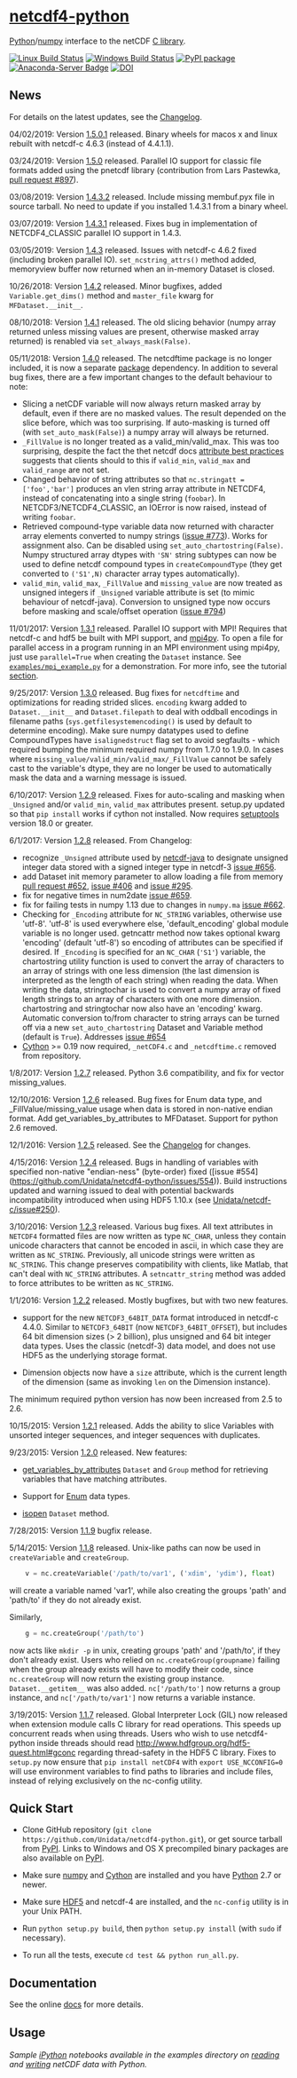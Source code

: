 # [netcdf4-python](http://unidata.github.io/netcdf4-python)
[Python](http://python.org)/[numpy](http://numpy.org) interface to the netCDF [C library](https://github.com/Unidata/netcdf-c).

[![Linux Build Status](https://travis-ci.org/Unidata/netcdf4-python.svg?branch=master)](https://travis-ci.org/Unidata/netcdf4-python)
[![Windows Build Status](https://ci.appveyor.com/api/projects/status/fl9taa9je4e6wi7n/branch/master?svg=true)](https://ci.appveyor.com/project/jswhit/netcdf4-python/branch/master)
[![PyPI package](https://badge.fury.io/py/netCDF4.svg)](http://python.org/pypi/netCDF4)
[![Anaconda-Server Badge](https://anaconda.org/conda-forge/netCDF4/badges/version.svg)](https://anaconda.org/conda-forge/netCDF4)
[![DOI](https://zenodo.org/badge/DOI/10.5281/zenodo.2592291.svg)](https://doi.org/10.5281/zenodo.2592290)

## News
For details on the latest updates, see the [Changelog](https://github.com/Unidata/netcdf4-python/blob/master/Changelog).
 
04/02/2019: Version [1.5.0.1](https://pypi.python.org/pypi/netCDF4/1.5.0.1) released. Binary wheels for macos x
and linux rebuilt with netcdf-c 4.6.3 (instead of 4.4.1.1).  

03/24/2019: Version [1.5.0](https://pypi.python.org/pypi/netCDF4/1.5.0) released. Parallel IO support for classic
file formats added using the pnetcdf library (contribution from Lars Pastewka, [pull request #897](https://github.com/Unidata/netcdf4-python/pull/897)).

03/08/2019: Version [1.4.3.2](https://pypi.python.org/pypi/netCDF4/1.4.3.2) released. 
Include missing membuf.pyx file in source tarball. No need to update if you installed
1.4.3.1 from a binary wheel.

03/07/2019: Version [1.4.3.1](https://pypi.python.org/pypi/netCDF4/1.4.3.1) released. 
Fixes bug in implementation of NETCDF4_CLASSIC parallel IO support in 1.4.3.

03/05/2019: Version [1.4.3](https://pypi.python.org/pypi/netCDF4/1.4.3) released. Issues with netcdf-c 4.6.2 fixed (including broken parallel IO).  `set_ncstring_attrs()` method added, memoryview buffer now returned when an in-memory Dataset is closed.

10/26/2018: Version [1.4.2](https://pypi.python.org/pypi/netCDF4/1.4.2) released. Minor bugfixes, added `Variable.get_dims()` method and `master_file` kwarg for `MFDataset.__init__`.

08/10/2018: Version [1.4.1](https://pypi.python.org/pypi/netCDF4/1.4.1) released. The old slicing behavior
(numpy array returned unless missing values are present, otherwise masked array returned) is renabled
via `set_always_mask(False)`.

05/11/2018: Version [1.4.0](https://pypi.python.org/pypi/netCDF4/1.4.0) released. The netcdftime package is no longer
included, it is now a separate [package](https://pypi.python.org/pypi/cftime) dependency.  In addition to several
bug fixes, there are a few important changes to the default behaviour to note:
 * Slicing a netCDF variable will now always return masked array by default, even if there are no 
   masked values.  The result depended on the slice before, which was too surprising.
   If auto-masking is turned off (with `set_auto_mask(False)`) a numpy array will always
   be returned.
 * `_FillValue` is no longer treated as a valid_min/valid_max.  This was  too surprising, despite
   the fact the thet netcdf docs [attribute best practices](https://www.unidata.ucar.edu/software/netcdf/docs/attribute_conventions.html) suggests that
   clients should to this if `valid_min`, `valid_max` and `valid_range` are not set. 
 * Changed behavior of string attributes so that `nc.stringatt = ['foo','bar']`
   produces an vlen string array attribute in NETCDF4, instead of concatenating
   into a single string (`foobar`).  In NETCDF3/NETCDF4_CLASSIC, an IOError
   is now raised, instead of writing `foobar`.
 * Retrieved compound-type variable data now returned with character array elements converted to 
   numpy strings ([issue #773](https://github.com/Unidata/netcdf4-python/issues/773)).
   Works for assignment also.  Can be disabled using
   `set_auto_chartostring(False)`. Numpy structured
   array dtypes with `'SN'` string subtypes can now be used to
   define netcdf compound types in `createCompoundType` (they get converted to `('S1',N)`
   character array types automatically).
 * `valid_min`, `valid_max`, `_FillValue` and `missing_value` are now treated as unsigned
   integers if `_Unsigned` variable attribute is set (to mimic behaviour of netcdf-java).
   Conversion to unsigned type now occurs before masking and scale/offset
   operation ([issue #794](https://github.com/Unidata/netcdf4-python/issues/794))

11/01/2017: Version [1.3.1](https://pypi.python.org/pypi/netCDF4/1.3.1) released.  Parallel IO support with MPI!
Requires that netcdf-c and hdf5 be built with MPI support, and [mpi4py](http://mpi4py.readthedocs.io/en/stable).
To open a file for parallel access in a program running in an MPI environment
using mpi4py, just use `parallel=True` when creating
the `Dataset` instance.  See [`examples/mpi_example.py`](https://github.com/Unidata/netcdf4-python/blob/master/examples/mpi_example.py)
 for a demonstration.  For more info, see the tutorial [section](http://unidata.github.io/netcdf4-python/#section13).

9/25/2017: Version [1.3.0](https://pypi.python.org/pypi/netCDF4/1.3.0) released. Bug fixes
for `netcdftime` and optimizations for reading strided slices. `encoding` kwarg added to 
`Dataset.__init__` and `Dataset.filepath` to deal with oddball encodings in filename
paths (`sys.getfilesystemencoding()` is used by default to determine encoding).
Make sure numpy datatypes used to define CompoundTypes have `isalignedstruct` flag set
to avoid segfaults - which required bumping the minimum required numpy from 1.7.0 
to 1.9.0. In cases where `missing_value/valid_min/valid_max/_FillValue` cannot be
safely cast to the variable's dtype, they are no longer be used to automatically
mask the data and a warning message is issued.

6/10/2017: Version [1.2.9](https://pypi.python.org/pypi/netCDF4/1.2.9) released. Fixes for auto-scaling
and masking when `_Unsigned` and/or `valid_min`, `valid_max` attributes present.  setup.py updated
so that `pip install` works if cython not installed.  Now requires [setuptools](https://pypi.python.org/pypi/setuptools)
version 18.0 or greater.

6/1/2017: Version [1.2.8](https://pypi.python.org/pypi/netCDF4/1.2.8) released.  From Changelog:
 * recognize `_Unsigned` attribute used by [netcdf-java](http://www.unidata.ucar.edu/software/thredds/current/netcdf-java/)
   to designate unsigned integer data stored with a signed integer type in netcdf-3 
   [issue #656](https://github.com/Unidata/netcdf4-python/issues/656).
 * add Dataset init memory parameter to allow loading a file from memory
   [pull request #652](https://github.com/Unidata/netcdf4-python/pull/652),
   [issue #406](https://github.com/Unidata/netcdf4-python/issues/406) and
   [issue #295](https://github.com/Unidata/netcdf4-python/issues/295).
 * fix for negative times in num2date [issue #659](https://github.com/Unidata/netcdf4-python/pull/659).
 * fix for failing tests in numpy 1.13 due to changes in `numpy.ma`
   [issue #662](https://github.com/Unidata/netcdf4-python/issues/662).
 * Checking for `_Encoding` attribute for `NC_STRING` variables, otherwise use
   'utf-8'. 'utf-8' is used everywhere else, 'default_encoding' global module
   variable is no longer used.  getncattr method now takes optional kwarg
   'encoding' (default 'utf-8') so encoding of attributes can be specified
   if desired. If `_Encoding` is specified for an `NC_CHAR` (`'S1'`) variable,
   the chartostring utility function is used to convert the array of
   characters to an array of strings with one less dimension (the last
   dimension is interpreted as the length of each string) when reading the
   data. When writing the data, stringtochar is used to convert a numpy 
   array of fixed length strings to an array of characters with one more
   dimension. chartostring and stringtochar now also have an 'encoding' kwarg.
   Automatic conversion to/from character to string arrays can be turned off
   via a new `set_auto_chartostring` Dataset and Variable method (default
   is `True`). Addresses [issue #654](https://github.com/Unidata/netcdf4-python/issues/654)
 * [Cython](http://cython.org) >= 0.19 now required, `_netCDF4.c` and `_netcdftime.c` removed from
   repository.

1/8/2017: Version [1.2.7](https://pypi.python.org/pypi/netCDF4/1.2.7) released. 
Python 3.6 compatibility, and fix for vector missing_values.

12/10/2016: Version [1.2.6](https://pypi.python.org/pypi/netCDF4/1.2.6) released. 
Bug fixes for Enum data type, and _FillValue/missing_value usage when data is stored
in non-native endian format. Add get_variables_by_attributes to MFDataset. Support for python 2.6 removed.

12/1/2016: Version [1.2.5](https://pypi.python.org/pypi/netCDF4/1.2.5) released.
See the [Changelog](https://github.com/Unidata/netcdf4-python/blob/master/Changelog) for changes.

4/15/2016: Version [1.2.4](https://pypi.python.org/pypi/netCDF4/1.2.4) released. 
Bugs in handling of variables with specified non-native "endian-ness" (byte-order) fixed ([issue #554]
(https://github.com/Unidata/netcdf4-python/issues/554)).  Build instructions updated and warning issued
to deal with potential backwards incompatibility introduced when using HDF5 1.10.x
(see [Unidata/netcdf-c/issue#250](https://github.com/Unidata/netcdf-c/issues/250)).

3/10/2016: Version [1.2.3](https://pypi.python.org/pypi/netCDF4/1.2.3) released. Various bug fixes.
All text attributes in ``NETCDF4`` formatted files are now written as type ``NC_CHAR``, unless they contain unicode characters that
cannot be encoded in ascii, in which case they are written as ``NC_STRING``.  Previously,
all unicode strings were written as ``NC_STRING``. This change preserves compatibility
with clients, like Matlab, that can't deal with ``NC_STRING`` attributes. 
A ``setncattr_string`` method was added to force attributes to be written as ``NC_STRING``.

1/1/2016: Version [1.2.2](https://pypi.python.org/pypi/netCDF4/1.2.2) released. Mostly bugfixes, but with two new features.

* support for the new ``NETCDF3_64BIT_DATA`` format introduced in netcdf-c 4.4.0.
Similar to ``NETCDF3_64BIT`` (now ``NETCDF3_64BIT_OFFSET``), but includes
64 bit dimension sizes (> 2 billion), plus unsigned and 64 bit integer data types.
Uses the classic (netcdf-3) data model, and does not use HDF5 as the underlying storage format.

* Dimension objects now have a ``size`` attribute, which is the current length
of the dimension (same as invoking ``len`` on the Dimension instance).

The minimum required python version has now been increased from 2.5 to 2.6.

10/15/2015: Version [1.2.1](https://pypi.python.org/pypi/netCDF4/1.2.1) released. Adds the ability
to slice Variables with unsorted integer sequences, and integer sequences with duplicates.

9/23/2015: Version [1.2.0](https://pypi.python.org/pypi/netCDF4/1.2.0) released. New features:

* [get_variables_by_attributes](http://unidata.github.io/netcdf4-python/#netCDF4.Dataset.get_variables_by_attributes) 
``Dataset`` and ``Group`` method for retrieving variables that have matching attributes.

* Support for [Enum](http://unidata.github.io/netcdf4-python/#section12) data types.

* [isopen](http://unidata.github.io/netcdf4-python/#netCDF4.Dataset.isopen) `Dataset` method.

7/28/2015: Version [1.1.9](https://pypi.python.org/pypi/netCDF4/1.1.9) bugfix release. 

5/14/2015: Version [1.1.8](https://pypi.python.org/pypi/netCDF4/1.1.8) released. Unix-like paths can now be used in `createVariable` and `createGroup`.
```python
    v = nc.createVariable('/path/to/var1', ('xdim', 'ydim'), float)
```
will create a variable named 'var1', while also creating the groups
'path' and 'path/to' if they do not already exist.

Similarly, 
```python
    g = nc.createGroup('/path/to') 
```
now acts like `mkdir -p` in unix, creating groups 'path' and '/path/to',
if they don't already exist. Users who relied on `nc.createGroup(groupname)`
failing when the group already exists will have to modify their code, since 
`nc.createGroup` will now return the existing group instance.
`Dataset.__getitem__` was also added.  `nc['/path/to']`
now returns a group instance, and `nc['/path/to/var1']` now returns a variable instance.

3/19/2015: Version [1.1.7](https://pypi.python.org/pypi/netCDF4/1.1.7) released.  Global Interpreter Lock (GIL) now released when extension
module calls C library for read operations.  This speeds up concurrent reads when using threads.
Users who wish to use netcdf4-python inside threads should read http://www.hdfgroup.org/hdf5-quest.html#gconc 
regarding thread-safety in the HDF5 C library.  Fixes to `setup.py` now ensure that `pip install netCDF4`
with `export USE_NCCONFIG=0` will use environment variables to find paths to libraries and include files,
instead of relying exclusively on the nc-config utility.

## Quick Start
* Clone GitHub repository (`git clone https://github.com/Unidata/netcdf4-python.git`), or get source tarball from [PyPI](https://pypi.python.org/pypi/netCDF4). Links to Windows and OS X precompiled binary packages are also available on [PyPI](https://pypi.python.org/pypi/netCDF4).

* Make sure [numpy](http://www.numpy.org/) and [Cython](http://cython.org/) are
  installed and you have [Python](https://www.python.org) 2.7 or newer.

* Make sure [HDF5](http://www.h5py.org/) and netcdf-4 are installed, and the `nc-config` utility
  is in your Unix PATH. 

* Run `python setup.py build`, then `python setup.py install` (with `sudo` if necessary).

* To run all the tests, execute `cd test && python run_all.py`.

## Documentation
See the online [docs](http://unidata.github.io/netcdf4-python) for more details.

## Usage
###### Sample [iPython](http://ipython.org/) notebooks available in the examples directory on [reading](http://nbviewer.ipython.org/github/Unidata/netcdf4-python/blob/master/examples/reading_netCDF.ipynb) and [writing](http://nbviewer.ipython.org/github/Unidata/netcdf4-python/blob/master/examples/writing_netCDF.ipynb) netCDF data with Python.
